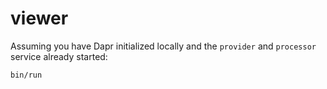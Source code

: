 # viewer

Assuming you have Dapr initialized locally and the `provider` and `processor` service already started:

```shell
bin/run
```